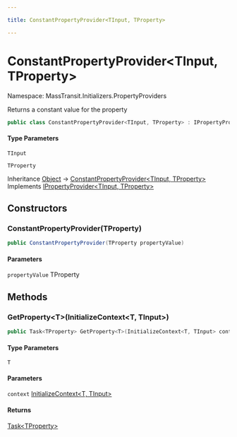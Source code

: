 ```yaml
---

title: ConstantPropertyProvider<TInput, TProperty>

---
```


# ConstantPropertyProvider\<TInput, TProperty\>

Namespace: MassTransit.Initializers.PropertyProviders

Returns a constant value for the property

```csharp
public class ConstantPropertyProvider<TInput, TProperty> : IPropertyProvider<TInput, TProperty>
```

#### Type Parameters

`TInput`<br/>

`TProperty`<br/>

Inheritance [Object](https://learn.microsoft.com/en-us/dotnet/api/system.object) → [ConstantPropertyProvider\<TInput, TProperty\>](../masstransit-initializers-propertyproviders/constantpropertyprovider-2)<br/>
Implements [IPropertyProvider\<TInput, TProperty\>](../masstransit-initializers/ipropertyprovider-2)

## Constructors

### **ConstantPropertyProvider(TProperty)**

```csharp
public ConstantPropertyProvider(TProperty propertyValue)
```

#### Parameters

`propertyValue` TProperty<br/>

## Methods

### **GetProperty\<T\>(InitializeContext\<T, TInput\>)**

```csharp
public Task<TProperty> GetProperty<T>(InitializeContext<T, TInput> context)
```

#### Type Parameters

`T`<br/>

#### Parameters

`context` [InitializeContext\<T, TInput\>](../../masstransit-abstractions/masstransit-initializers/initializecontext-2)<br/>

#### Returns

[Task\<TProperty\>](https://learn.microsoft.com/en-us/dotnet/api/system.threading.tasks.task-1)<br/>
